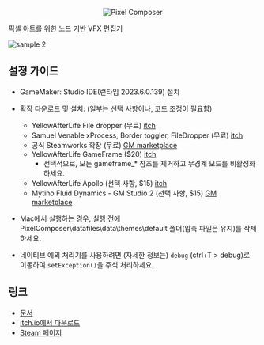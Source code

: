 <p align="center">
  <img src="https://github.com/Ttanasart-pt/Pixel-Composer/raw/6ed587ed6cd52317f6870836c1188ad914c834d4/img/s_banner.png" alt="Pixel Composer"/>
</p>

픽셀 아트를 위한 노드 기반 VFX 편집기

![sample 2](https://github.com/Ttanasart-pt/Pixel-Composer/raw/2986c4c6131e8729437bdd785bde11980056678c/img/sample%202.gif)

## 설정 가이드
- GameMaker: Studio IDE(런타임 2023.6.0.139) 설치
- 확장 다운로드 및 설치: (일부는 선택 사항이나, 코드 조정이 필요함)
  + YellowAfterLife File dropper (무료) [itch](https://yellowafterlife.itch.io/gamemaker-file-dropper)
  + Samuel Venable xProcess, Border toggler, FileDropper (무료) [itch](https://samuel-venable.itch.io/gamemaker-extension-collection)
  + 공식 Steamworks 확장 (무료) [GM marketplace](https://marketplace.yoyogames.com/assets/10709/steamworks-ext)
  + YellowAfterLife GameFrame ($20) [itch](https://yellowafterlife.itch.io/gamemaker-gameframe)
    * 선택적으로, 모든 gameframe_* 참조를 제거하고 무경계 모드를 비활성화하세요.
  + YellowAfterLife Apollo (선택 사항, $15) [itch](https://yellowafterlife.itch.io/gamemaker-lua)
  + Mytino Fluid Dynamics - GM Studio 2 (선택 사항, $15) [GM marketplace](https://marketplace.yoyogames.com/assets/5402/fluid-dynamics-gm-studio-2)
  
- Mac에서 실행하는 경우, 실행 전에 PixelComposer\\datafiles\\data\\themes\\default 폴더(압축 파일은 유지)를 삭제하세요.
- 네이티브 예외 처리기를 사용하려면 (자세한 정보는) `debug` (ctrl+T > debug)로 이동하여 `setException()`을 주석 처리하세요.

## 링크

- [문서](https://pixel-composer-doc.readthedocs.io/en/latest/ui/)
- [itch.io에서 다운로드](https://makham.itch.io/pixel-composer)
- [Steam 페이지](https://store.steampowered.com/app/2299510?beta=0)

